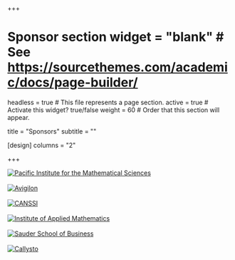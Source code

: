 +++
# Sponsor section widget = "blank"  # See https://sourcethemes.com/academic/docs/page-builder/
headless = true  # This file represents a page section.
active = true  # Activate this widget? true/false
weight = 60  # Order that this section will appear.

title = "Sponsors"
subtitle = ""

[design]
columns = "2"

+++
<div class="row">
<div class="col-lg-3 sponsor">
    <a href="https://www.pims.math.ca" target="_blank"><img src="img/pims-logo.png" alt="Pacific Institute for the Mathematical Sciences" /></a>
</div>
<div class="col-lg-1">&nbsp;</div>
<div class="col-lg-3 sponsor">
    <a href="http://avigilon.com" target="_blank"><img src="img/avigilon-logo.png" alt="Avigilon" /></a>
</div>
<div class="col-lg-1">&nbsp;</div>
<div class="col-lg-3 sponsor">
    <a href="http://canssi.ca" target="_blank"><img src="img/canssi_logo1.jpg" alt="CANSSI" /></a>
</div>
</div>
<div class="row">&nbsp;</div>
<div class="row">
<div class="col-lg-5 sponsor">
   <a href="https://www.iam.ubc.ca/" target="_blank"><img src="img/iam-logo.png" alt="Institute of Applied Mathematics" /></a>
</div>
<div class="col-lg-1">&nbsp;</div>
<div class="col-lg-5 sponsor">
   <a href="https://www.sauder.ubc.ca/" target="_blank"><img src="img/sauder-logo.jpg" alt="Sauder School of Business" /></a>
</div>
</div>
<div class="row">&nbsp;</div>
<div class="row">
<div class="col-lg-5 sponsor">
   <a href="https://callysto.ca" target="_blank"><img src="img/callysto-logo.png" alt="Callysto" /></a>
</div>
